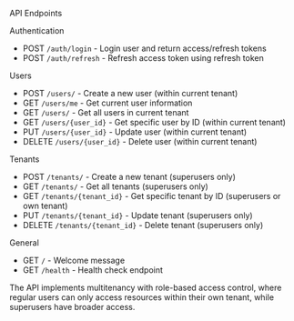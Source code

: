 API Endpoints

Authentication
- POST `/auth/login`  - Login user and return access/refresh tokens
- POST `/auth/refresh` - Refresh access token using refresh token

Users
- POST `/users/`        - Create a new user (within current tenant)
- GET `/users/me`       - Get current user information
- GET `/users/`         - Get all users in current tenant
- GET `/users/{user_id}` - Get specific user by ID (within current tenant)
- PUT `/users/{user_id}` - Update user (within current tenant)
- DELETE `/users/{user_id}` - Delete user (within current tenant)

Tenants
- POST `/tenants/`            - Create a new tenant (superusers only)
- GET `/tenants/`             - Get all tenants (superusers only)
- GET `/tenants/{tenant_id}`  - Get specific tenant by ID (superusers or own tenant)
- PUT `/tenants/{tenant_id}`  - Update tenant (superusers only)
- DELETE `/tenants/{tenant_id}` - Delete tenant (superusers only)

General
- GET `/`        - Welcome message
- GET `/health`  - Health check endpoint

The API implements multitenancy with role-based access control, where regular users can only access resources within their own tenant, while superusers have broader access.
